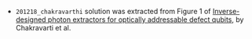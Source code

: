 - `201218_chakravarthi` solution was extracted from Figure 1 of [Inverse-designed photon extractors for optically addressable defect qubits](https://opg.optica.org/optica/fulltext.cfm?uri=optica-7-12-1805&id=444947), by Chakravarti et al.